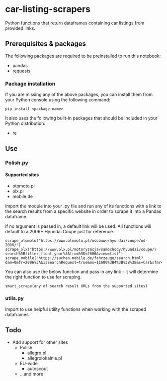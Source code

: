 # car-listing-scrapers
Python functions that return dataframes containing car listings from provided links.

## Prerequisites & packages
The following packages are required to be preinstalled to run this notebook: 
- pandas
- requests
### Package installation
If you are missing any of the above packages, you can install them from your Python console using the following command:
```
pip install <package name>
```
It also uses the following built-in packages that should be included in your Python distribution:
- re
## Use
### Polish.py
#### Supported sites
- otomoto.pl
- olx.pl
- mobile.de

Import the module into your .py file and run any of its functions with a link to the search results from a specific website in order to scrape it into a Pandas dataframe. 

If no argument is passed in, a default link will be used. All functions will default to a 2006+ Hyundai Coupe just for reference.
```
scrape_otomoto("https://www.otomoto.pl/osobowe/hyundai/coupe/od-2006/")
scrape_olx("https://www.olx.pl/motoryzacja/samochody/hyundai/coupe/?search%5Bfilter_float_year%3Afrom%5D=2006&view=list")
scrape_mobile("https://suchen.mobile.de/fahrzeuge/search.html?dam=0&fr=2006%3A&isSearchRequest=true&ms=11600%3B4%3B%3B%3B&s=Car&sfmr=false&vc=Car")
```

You can also use the below function and pass in any link - it will determine the right function to use for scraping.
```
smart_scrape(any of search result URLs from the supported sites)
```

### utils.py
Import to use helpful utility functions when working with the scraped dataframes. 

## Todo
- Add support for other sites
  - Polish
    - allegro.pl
    - allegrolokalnie.pl
   - EU-wide
      - autoscout
    - ...and more
